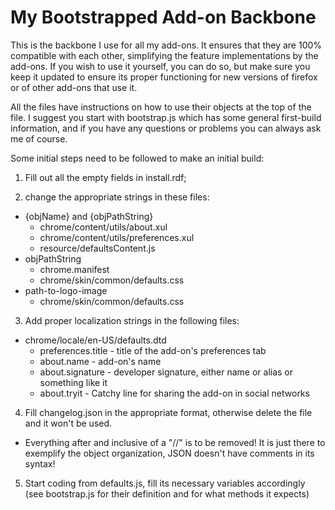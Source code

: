 # My Bootstrapped Add-on Backbone
This is the backbone I use for all my add-ons. It ensures that they are 100% compatible with each other, simplifying the feature implementations by the add-ons. If you wish to use it yourself, you can do so, but make sure you keep it updated to ensure its proper functioning for new versions of firefox or of other add-ons that use it.

All the files have instructions on how to use their objects at the top of the file. I suggest you start with bootstrap.js which has some general first-build information, and if you have any questions or problems you can always ask me of course.

Some initial steps need to be followed to make an initial build:

1. Fill out all the empty fields in install.rdf;

2. change the appropriate strings in these files:
  - {objName} and {objPathString}
    - chrome/content/utils/about.xul
    - chrome/content/utils/preferences.xul
    - resource/defaultsContent.js
  - objPathString
    - chrome.manifest
    - chrome/skin/common/defaults.css
  - path-to-logo-image
    - chrome/skin/common/defaults.css

3. Add proper localization strings in the following files:
  - chrome/locale/en-US/defaults.dtd
    - preferences.title - title of the add-on's preferences tab
    - about.name - add-on's name
    - about.signature - developer signature, either name or alias or something like it
    - about.tryit - Catchy line for sharing the add-on in social networks

4. Fill changelog.json in the appropriate format, otherwise delete the file and it won't be used.
  - Everything after and inclusive of a "//" is to be removed! It is just there to exemplify the object organization, JSON doesn't have comments in its syntax!

5. Start coding from defaults.js, fill its necessary variables accordingly (see bootstrap.js for their definition and for what methods it expects)
